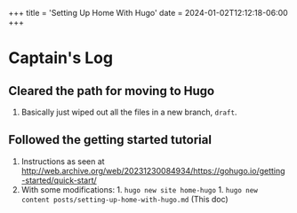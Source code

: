 +++
title = 'Setting Up Home With Hugo'
date = 2024-01-02T12:12:18-06:00
+++

# Captain's Log

## Cleared the path for moving to Hugo

1. Basically just wiped out all the files in a new branch, `draft`.

## Followed the getting started tutorial

1. Instructions as seen at http://web.archive.org/web/20231230084934/https://gohugo.io/getting-started/quick-start/
  1. With some modifications:
    1. `hugo new site home-hugo`
    1. `hugo new content posts/setting-up-home-with-hugo.md` (This doc)
